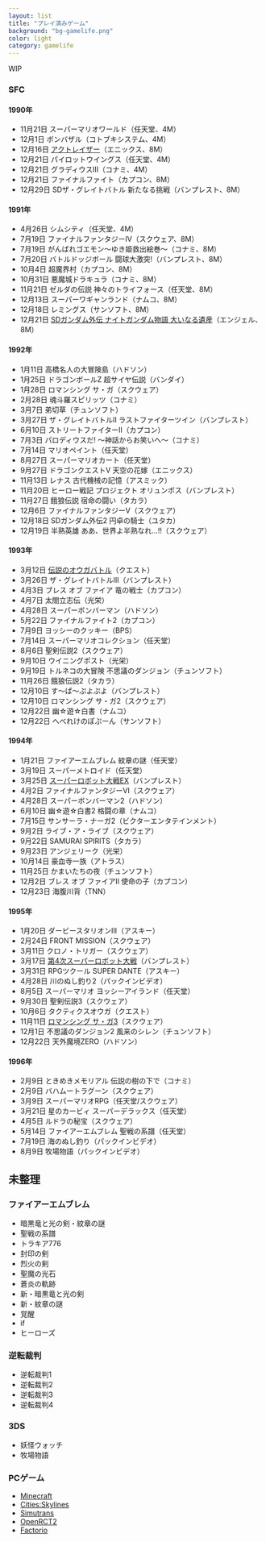 ```yaml
---
layout: list
title: "プレイ済みゲーム"
background: "bg-gamelife.png"
color: light
category: gamelife
---
```


WIP

### SFC
#### 1990年
* 11月21日 スーパーマリオワールド（任天堂、4M）
* 12月1日 ボンバザル（コトブキシステム、4M）
* 12月16日 [アクトレイザー]()（エニックス、8M）
* 12月21日 パイロットウイングス（任天堂、4M）
* 12月21日 グラディウスIII（コナミ、4M）
* 12月21日 ファイナルファイト（カプコン、8M）
* 12月29日 SDザ・グレイトバトル 新たなる挑戦（バンプレスト、8M）

#### 1991年
* 4月26日 シムシティ（任天堂、4M）
* 7月19日 ファイナルファンタジーIV（スクウェア、8M）
* 7月19日 がんばれゴエモン〜ゆき姫救出絵巻〜（コナミ、8M）
* 7月20日 バトルドッジボール 闘球大激突!（バンプレスト、8M）
* 10月4日 超魔界村（カプコン、8M）
* 10月31日 悪魔城ドラキュラ（コナミ、8M）
* 11月21日 ゼルダの伝説 神々のトライフォース（任天堂、8M）
* 12月13日 スーパーワギャンランド（ナムコ、8M）
* 12月18日 レミングス（サンソフト、8M）
* 12月21日 [SDガンダム外伝 ナイトガンダム物語 大いなる遺産]()（エンジェル、8M）

#### 1992年
* 1月11日 高橋名人の大冒険島（ハドソン）
* 1月25日 ドラゴンボールZ 超サイヤ伝説（バンダイ）
* 1月28日 ロマンシング サ・ガ（スクウェア）
* 2月28日 魂斗羅スピリッツ（コナミ）
* 3月7日 弟切草（チュンソフト）
* 3月27日 ザ・グレイトバトルII ラストファイターツイン（バンプレスト）
* 6月10日 ストリートファイターII（カプコン）
* 7月3日 パロディウスだ! 〜神話からお笑いへ〜（コナミ）
* 7月14日 マリオペイント（任天堂）
* 8月27日 スーパーマリオカート（任天堂）
* 9月27日 ドラゴンクエストV 天空の花嫁（エニックス）
* 11月13日 レナス 古代機械の記憶（アスミック）
* 11月20日 ヒーロー戦記 プロジェクト オリュンポス（バンプレスト）
* 11月27日 餓狼伝説 宿命の闘い（タカラ）
* 12月6日 ファイナルファンタジーV（スクウェア）
* 12月18日 SDガンダム外伝2 円卓の騎士（ユタカ）
* 12月19日 半熟英雄 ああ、世界よ半熟なれ…!!（スクウェア）

#### 1993年
* 3月12日 [伝説のオウガバトル]()（クエスト）
* 3月26日 ザ・グレイトバトルIII（バンプレスト）
* 4月3日 ブレス オブ ファイア 竜の戦士（カプコン）
* 4月7日 太閤立志伝（光栄）
* 4月28日 スーパーボンバーマン（ハドソン）
* 5月22日 ファイナルファイト2（カプコン）
* 7月9日 ヨッシーのクッキー（BPS）
* 7月14日 スーパーマリオコレクション（任天堂）
* 8月6日 聖剣伝説2（スクウェア）
* 9月10日 ウイニングポスト（光栄）
* 9月19日 トルネコの大冒険 不思議のダンジョン（チュンソフト）
* 11月26日 餓狼伝説2（タカラ）
* 12月10日 す〜ぱ〜ぷよぷよ（バンプレスト）
* 12月10日 ロマンシング サ・ガ2（スクウェア）
* 12月22日 幽☆遊☆白書（ナムコ）
* 12月22日 へべれけのぽぷーん（サンソフト）

#### 1994年
* 1月21日 ファイアーエムブレム 紋章の謎（任天堂）
* 3月19日 スーパーメトロイド（任天堂）
* 3月25日 [スーパーロボット大戦EX]()（バンプレスト）
* 4月2日 ファイナルファンタジーVI（スクウェア）
* 4月28日 スーパーボンバーマン2（ハドソン）
* 6月10日 幽☆遊☆白書2 格闘の章（ナムコ）
* 7月15日 サンサーラ・ナーガ2（ビクターエンタテインメント）
* 9月2日 ライブ・ア・ライブ（スクウェア）
* 9月22日 SAMURAI SPIRITS（タカラ）
* 9月23日 アンジェリーク（光栄）
* 10月14日 豪血寺一族（アトラス）
* 11月25日 かまいたちの夜（チュンソフト）
* 12月2日 ブレス オブ ファイアII 使命の子（カプコン）
* 12月23日 海腹川背（TNN）

#### 1995年
* 1月20日 ダービースタリオンIII（アスキー）
* 2月24日 FRONT MISSION（スクウェア）
* 3月11日 クロノ・トリガー（スクウェア）
* 3月17日 [第4次スーパーロボット大戦]()（バンプレスト）
* 3月31日 RPGツクール SUPER DANTE（アスキー）
* 4月28日 川のぬし釣り2（パックインビデオ）
* 8月5日 スーパーマリオ ヨッシーアイランド（任天堂）
* 9月30日 聖剣伝説3（スクウェア）
* 10月6日 タクティクスオウガ（クエスト）
* 11月11日 [ロマンシング サ・ガ3]()（スクウェア）
* 12月1日 不思議のダンジョン2 風来のシレン（チュンソフト）
* 12月22日 天外魔境ZERO（ハドソン）

#### 1996年
* 2月9日 ときめきメモリアル 伝説の樹の下で（コナミ）
* 2月9日 バハムートラグーン（スクウェア）
* 3月9日 スーパーマリオRPG（任天堂/スクウェア）
* 3月21日 星のカービィ スーパーデラックス（任天堂）
* 4月5日 ルドラの秘宝（スクウェア）
* 5月14日 ファイアーエムブレム 聖戦の系譜（任天堂）
* 7月19日 海のぬし釣り（パックインビデオ）
* 8月9日 牧場物語（パックインビデオ）

## 未整理

### ファイアーエムブレム
* 暗黒竜と光の剣・紋章の謎
* 聖戦の系譜
* トラキア776
* 封印の剣
* 烈火の剣
* 聖魔の光石
* 蒼炎の軌跡
* 新・暗黒竜と光の剣
* 新・紋章の謎
* 覚醒
* if
* ヒーローズ

### 逆転裁判
* 逆転裁判1
* 逆転裁判2
* 逆転裁判3
* 逆転裁判4

### 3DS
* 妖怪ウォッチ
* 牧場物語

### PCゲーム
* [Minecraft](https://minecraft.net/ja-jp/)
* [Cities:Skylines](https://www.paradoxplaza.com/cities-skylines/CSCS00GSK-MASTER.html)
* [Simutrans](https://www.simutrans.com/en/)
* [OpenRCT2](https://openrct2.org/)
* [Factorio](https://www.factorio.com/)
